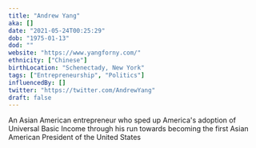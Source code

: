 ```yaml
---
title: "Andrew Yang"
aka: []
date: "2021-05-24T00:25:29"
dob: "1975-01-13"
dod: ""
website: "https://www.yangforny.com/"
ethnicity: ["Chinese"]
birthLocation: "Schenectady, New York"
tags: ["Entrepreneurship", "Politics"]
influencedBy: []
twitter: "https://twitter.com/AndrewYang"
draft: false
---
```


An Asian American entrepreneur who sped up America's adoption of Universal Basic
Income through his run towards becoming the first Asian American President of
the United States
